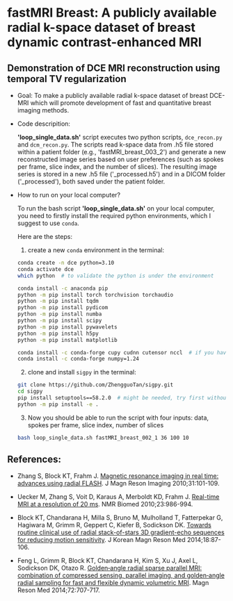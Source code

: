 # fastMRI Breast: A publicly available radial k-space dataset of breast dynamic contrast-enhanced MRI

## Demonstration of DCE MRI reconstruction using temporal TV regularization
* Goal: 
    To make a publicly available radial k-space dataset of breast DCE-MRI which will promote development of fast and quantitative breast imaging methods.

* Code descripition: 

   **'loop_single_data.sh'** script executes two python scripts, `dce_recon.py` and `dcm_recon.py`. The scripts read k-space data from .h5 file stored within a patient folder (e.g., 'fastMRI_breast_003_2') and generate a new reconstructed image series based on user preferences (such as spokes per frame, slice index, and the number of slices). The resulting image series is stored in a new .h5 file ('_processed.h5') and in a DICOM folder ('_processed'), both saved under the patient folder.

* How to run on your local computer?

    To run the bash script **'loop_single_data.sh'** on your local computer, you need to firstly install the required python environments, which I suggest to use `conda`.

    Here are the steps:

    1. create a new `conda` environment in the terminal:

    ```bash
    conda create -n dce python=3.10
    conda activate dce
    which python  # to validate the python is under the environment
    ```

    ```bash
    conda install -c anaconda pip
    python -m pip install torch torchvision torchaudio
    python -m pip install tqdm
    python -m pip install pydicom
    python -m pip install numba
    python -m pip install scipy
    python -m pip install pywavelets
    python -m pip install h5py
    python -m pip install matplotlib

    conda install -c conda-forge cupy cudnn cutensor nccl  # if you have GPU
    conda install -c conda-forge numpy=1.24
    ```

    2. clone and install `sigpy` in the terminal:

    ```bash
    git clone https://github.com/ZhengguoTan/sigpy.git
    cd sigpy
    pip install setuptools==58.2.0  # might be needed, try first without
    python -m pip install -e . 
    ```

    3. Now you should be able to run the script with four inputs: data, spokes per frame, slice index, number of slices

    ```bash
    bash loop_single_data.sh fastMRI_breast_002_1 36 100 10 
    ```

## References:

* Zhang S, Block KT, Frahm J. [Magnetic resonance imaging in real time: advances using radial FLASH](https://doi.org/10.1002/jmri.21987). J Magn Reson Imaging 2010;31:101-109.

* Uecker M, Zhang S, Voit D, Karaus A, Merboldt KD, Frahm J. [Real-time MRI at a resolution of 20 ms](https://doi.org/10.1002/nbm.1585). NMR Biomed 2010;23:986-994.

* Block KT, Chandarana H, Milla S, Bruno M, Mulholland T, Fatterpekar G, Hagiwara M, Grimm R, Geppert C, Kiefer B, Sodickson DK. [Towards routine clinical use of radial stack-of-stars 3D gradient-echo sequences for reducing motion sensitivity](https://doi.org/10.13104/jksmrm.2014.18.2.87). J Korean Magn Reson Med 2014;18:87-106.

* Feng L, Grimm R, Block KT, Chandarana H, Kim S, Xu J, Axel L, Sodickson DK, Otazo R. [Golden‐angle radial sparse parallel MRI: combination of compressed sensing, parallel imaging, and golden‐angle radial sampling for fast and flexible dynamic volumetric MRI](https://doi.org/10.1002/mrm.24980). Magn Reson Med 2014;72:707-717.
